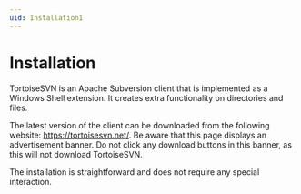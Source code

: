 ```yaml
---
uid: Installation1
---
```


# Installation

TortoiseSVN is an Apache Subversion client that is implemented as a Windows Shell extension. It creates extra functionality on directories and files.

The latest version of the client can be downloaded from the following website: <https://tortoisesvn.net/>. Be aware that this page displays an advertisement banner. Do not click any download buttons in this banner, as this will not download TortoiseSVN.

The installation is straightforward and does not require any special interaction.
